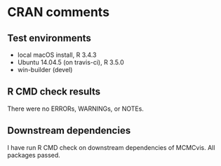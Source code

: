 CRAN comments
====


## Test environments
* local macOS install, R 3.4.3
* Ubuntu 14.04.5 (on travis-ci), R 3.5.0
* win-builder (devel)


## R CMD check results

There were no ERRORs, WARNINGs, or NOTEs.


## Downstream dependencies
I have run R CMD check on downstream dependencies of MCMCvis. All packages passed.

